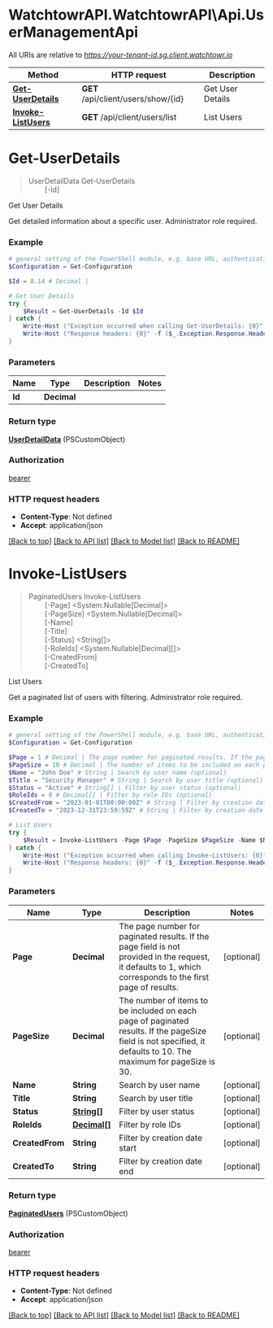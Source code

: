 # WatchtowrAPI.WatchtowrAPI\Api.UserManagementApi

All URIs are relative to *https://your-tenant-id.sg.client.watchtowr.io*

Method | HTTP request | Description
------------- | ------------- | -------------
[**Get-UserDetails**](UserManagementApi.md#Get-UserDetails) | **GET** /api/client/users/show/{id} | Get User Details
[**Invoke-ListUsers**](UserManagementApi.md#Invoke-ListUsers) | **GET** /api/client/users/list | List Users


<a id="Get-UserDetails"></a>
# **Get-UserDetails**
> UserDetailData Get-UserDetails<br>
> &nbsp;&nbsp;&nbsp;&nbsp;&nbsp;&nbsp;&nbsp;&nbsp;[-Id] <Decimal><br>

Get User Details

Get detailed information about a specific user. Administrator role required.

### Example
```powershell
# general setting of the PowerShell module, e.g. base URL, authentication, etc
$Configuration = Get-Configuration

$Id = 8.14 # Decimal | 

# Get User Details
try {
    $Result = Get-UserDetails -Id $Id
} catch {
    Write-Host ("Exception occurred when calling Get-UserDetails: {0}" -f ($_.ErrorDetails | ConvertFrom-Json))
    Write-Host ("Response headers: {0}" -f ($_.Exception.Response.Headers | ConvertTo-Json))
}
```

### Parameters

Name | Type | Description  | Notes
------------- | ------------- | ------------- | -------------
 **Id** | **Decimal**|  | 

### Return type

[**UserDetailData**](UserDetailData.md) (PSCustomObject)

### Authorization

[bearer](../README.md#bearer)

### HTTP request headers

 - **Content-Type**: Not defined
 - **Accept**: application/json

[[Back to top]](#) [[Back to API list]](../README.md#documentation-for-api-endpoints) [[Back to Model list]](../README.md#documentation-for-models) [[Back to README]](../README.md)

<a id="Invoke-ListUsers"></a>
# **Invoke-ListUsers**
> PaginatedUsers Invoke-ListUsers<br>
> &nbsp;&nbsp;&nbsp;&nbsp;&nbsp;&nbsp;&nbsp;&nbsp;[-Page] <System.Nullable[Decimal]><br>
> &nbsp;&nbsp;&nbsp;&nbsp;&nbsp;&nbsp;&nbsp;&nbsp;[-PageSize] <System.Nullable[Decimal]><br>
> &nbsp;&nbsp;&nbsp;&nbsp;&nbsp;&nbsp;&nbsp;&nbsp;[-Name] <String><br>
> &nbsp;&nbsp;&nbsp;&nbsp;&nbsp;&nbsp;&nbsp;&nbsp;[-Title] <String><br>
> &nbsp;&nbsp;&nbsp;&nbsp;&nbsp;&nbsp;&nbsp;&nbsp;[-Status] <String[]><br>
> &nbsp;&nbsp;&nbsp;&nbsp;&nbsp;&nbsp;&nbsp;&nbsp;[-RoleIds] <System.Nullable[Decimal][]><br>
> &nbsp;&nbsp;&nbsp;&nbsp;&nbsp;&nbsp;&nbsp;&nbsp;[-CreatedFrom] <String><br>
> &nbsp;&nbsp;&nbsp;&nbsp;&nbsp;&nbsp;&nbsp;&nbsp;[-CreatedTo] <String><br>

List Users

Get a paginated list of users with filtering. Administrator role required.

### Example
```powershell
# general setting of the PowerShell module, e.g. base URL, authentication, etc
$Configuration = Get-Configuration

$Page = 1 # Decimal | The page number for paginated results. If the page field is not provided in the request, it defaults to 1, which corresponds to the first page of results. (optional)
$PageSize = 10 # Decimal | The number of items to be included on each page of paginated results. If the pageSize field is not specified, it defaults to 10. The maximum for pageSize is 30. (optional)
$Name = "John Doe" # String | Search by user name (optional)
$Title = "Security Manager" # String | Search by user title (optional)
$Status = "Active" # String[] | Filter by user status (optional)
$RoleIds = 0 # Decimal[] | Filter by role IDs (optional)
$CreatedFrom = "2023-01-01T00:00:00Z" # String | Filter by creation date start (optional)
$CreatedTo = "2023-12-31T23:59:59Z" # String | Filter by creation date end (optional)

# List Users
try {
    $Result = Invoke-ListUsers -Page $Page -PageSize $PageSize -Name $Name -Title $Title -Status $Status -RoleIds $RoleIds -CreatedFrom $CreatedFrom -CreatedTo $CreatedTo
} catch {
    Write-Host ("Exception occurred when calling Invoke-ListUsers: {0}" -f ($_.ErrorDetails | ConvertFrom-Json))
    Write-Host ("Response headers: {0}" -f ($_.Exception.Response.Headers | ConvertTo-Json))
}
```

### Parameters

Name | Type | Description  | Notes
------------- | ------------- | ------------- | -------------
 **Page** | **Decimal**| The page number for paginated results. If the page field is not provided in the request, it defaults to 1, which corresponds to the first page of results. | [optional] 
 **PageSize** | **Decimal**| The number of items to be included on each page of paginated results. If the pageSize field is not specified, it defaults to 10. The maximum for pageSize is 30. | [optional] 
 **Name** | **String**| Search by user name | [optional] 
 **Title** | **String**| Search by user title | [optional] 
 **Status** | [**String[]**](String.md)| Filter by user status | [optional] 
 **RoleIds** | [**Decimal[]**](Decimal.md)| Filter by role IDs | [optional] 
 **CreatedFrom** | **String**| Filter by creation date start | [optional] 
 **CreatedTo** | **String**| Filter by creation date end | [optional] 

### Return type

[**PaginatedUsers**](PaginatedUsers.md) (PSCustomObject)

### Authorization

[bearer](../README.md#bearer)

### HTTP request headers

 - **Content-Type**: Not defined
 - **Accept**: application/json

[[Back to top]](#) [[Back to API list]](../README.md#documentation-for-api-endpoints) [[Back to Model list]](../README.md#documentation-for-models) [[Back to README]](../README.md)

